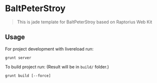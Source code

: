 # BaltPeterStroy

> This is jade template for BaltPeterStroy based on Raptorius Web Kit

## Usage

For project development with livereload run:
```
grunt server
```

To build project run: (Result will be in ```build/``` folder.)
```
grunt build [--force] 
```